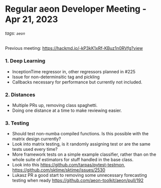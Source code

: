 # Regular aeon Developer Meeting - Apr 21, 2023
###### tags: `aeon`

Previous meeting: https://hackmd.io/-kP3kK1xRf-KBuz1n0RVfg?view

### 1. Deep Learning

- InceptionTime regressor in, other regressors planned in #225
- Issue for non-determinsitic tag and pickling
- Callbacks necessary for performance but currently not included.

### 2. Distances

- Multiple PRs up, removing class spaghetti.
- Doing one distance at a time to make reviewing easier.

### 3. Testing

- Should test non-numba compiled functions. Is this possible with the matrix design currently?
- Look into matrix testing, is it randomly assigning test or are the same tests used every time?
- More framework tests on a simple example classifier, rather than on the whole suite of estimators for stuff handled in the base class.
- Look into this https://github.com/tarpas/pytest-testmon, https://github.com/sktime/sktime/issues/2530
- Lukasz PR a good start to removing some unnecessary forecasting testing when ready https://github.com/aeon-toolkit/aeon/pull/192